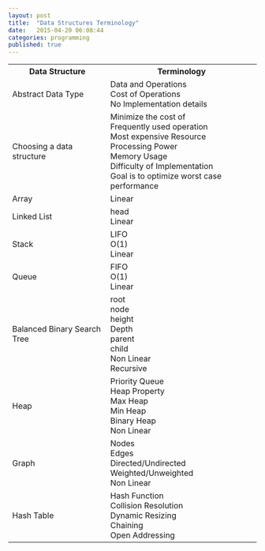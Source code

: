 ```yaml
---
layout: post
title:  "Data Structures Terminology"
date:   2015-04-20 06:08:44
categories: programming
published: true
---
```

  <table class="responsive-table striped">
    <tr>
      <th> Data Structure </th>
      <th> Terminology  </th>
    </tr>
    <tr>
      <td> Abstract Data Type </td>
      <td> Data and Operations<br/>
           Cost of Operations<br/>
           No Implementation details <br/>
      </td>
    </tr>
    <tr>
      <td> Choosing a data structure </td>
      <td> Minimize the cost of <br/>
            Frequently used operation<br/>
            Most expensive Resource <br/>
            Processing Power <br/>
            Memory Usage <br/>
            Difficulty of Implementation <br/>
            Goal is to optimize worst case performance <br/>
      </td>
    </tr>
    <tr>
      <td> Array </td>
      <td> Linear <br/>
      </td>
    </tr>
    <tr>
      <td> Linked List </td>
      <td> head   <br/>
           Linear
      </td>
    </tr>
    <tr>
      <td> Stack </td>
      <td> LIFO <br/>
           O(1) <br/>
           Linear <br/>
      </td>
    </tr>
    <tr>
      <td> Queue </td>
      <td> FIFO <br/>
           O(1) <br/> 
           Linear <br/>
      </td>
    </tr>
    <tr>
      <td>Balanced Binary Search Tree</td>
      <td> root <br/>
           node <br/>
           height <br/>
           Depth <br/>
           parent <br/>
           child <br/> 
           Non Linear <br/>
           Recursive <br/>
      </td>
    </tr>
    <tr>
      <td>Heap</td>
      <td> Priority Queue <br/>
           Heap Property <br/>
           Max Heap <br/>
           Min Heap <br/>
           Binary Heap <br/>
           Non Linear <br/>
      </td>
    </tr>
    <tr>
      <td>Graph</td>
      <td> Nodes <br/>
           Edges <br/>
           Directed/Undirected <br/>
           Weighted/Unweighted <br/>
           Non Linear <br/>
      </td>
    </tr>
    <tr>
      <td>Hash Table</td>
      <td> Hash Function <br/>
           Collision Resolution  <br/>
           Dynamic Resizing <br/>
           Chaining <br/>
           Open Addressing <br/>
      </td>
    </tr>
  </table>
